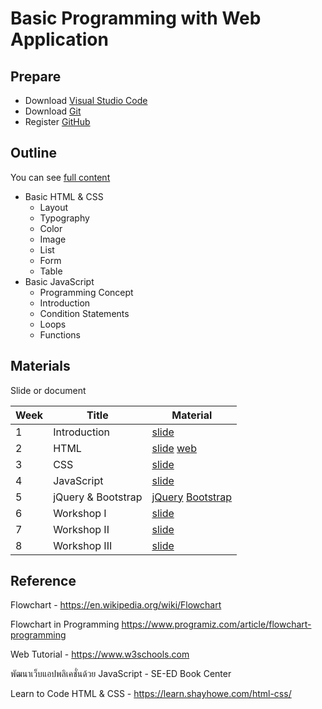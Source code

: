 # Basic Programming with Web Application

## Prepare

- Download [Visual Studio Code](https://code.visualstudio.com/Download)
- Download [Git](https://git-scm.com/downloads)
- Register [GitHub](https://github.com/)

## Outline

You can see [full content](docs/index.md)

- Basic HTML & CSS
  - Layout
  - Typography
  - Color
  - Image
  - List
  - Form
  - Table
- Basic JavaScript
  - Programming Concept
  - Introduction
  - Condition Statements
  - Loops
  - Functions

## Materials

Slide or document

| Week | Title | Material |
-------|-------|----------|
| 1 | Introduction | [slide](https://docs.google.com/presentation/d/1eWvuzzbcV2kW6-Gx5XJeVAM6EG-yl5MU3KxjjvMjPmQ/edit#slide=id.g35259703fb_0_1083) |
| 2 | HTML | [slide](https://docs.google.com/presentation/d/1T5x_ANyqVtqb49RKKFk_2hisEbnBaSfd6nuXt7Ic59E/edit?usp=sharing) [web](https://witsawa-corporation.github.io/basic-web-app/01-html/) |
| 3 | CSS | [slide](https://drive.google.com/open?id=18OPPa3yfSDnVmWKrXdMWKNoNn8YvDvcRvuDo68J-IA8) |
| 4 | JavaScript | [slide](https://docs.google.com/presentation/d/1y8Ci3FGkr14TsWMXaTaxoEOyA-RQj8S8V098QGV2yt0/edit?usp=sharing) |
| 5 | jQuery & Bootstrap | [jQuery](https://drive.google.com/open?id=1X1whKr36cr6taoMxpeXBn5O__UB0CIOtF5dYnHb-R2g) [Bootstrap](https://drive.google.com/open?id=1iJg2TZaT6-ZZGSj6P_mPnxn5uRkDGrvkc3AmOKxoB1k) |
| 6 | Workshop I | [slide](https://drive.google.com/open?id=1XRCxem_Rl23TdmxhhO22_rUSxMYXJ8NABHLDMyUJIiE) |
| 7 | Workshop II  | [slide](https://drive.google.com/open?id=1r27V2neGxZJt9LhOoIPRHkOGjNyZk_hdfcp2lAFUFv8) |
| 8 | Workshop III | [slide](https://drive.google.com/open?id=1euWNbwENxz8ZkEORjg-6u677bbC2T0sEtsTUh9YMv-g) |

## Reference

Flowchart - <https://en.wikipedia.org/wiki/Flowchart>

Flowchart in Programming <https://www.programiz.com/article/flowchart-programming>

Web Tutorial - <https://www.w3schools.com>

พัฒนาเว็บแอปพลิเคชั่นด้วย JavaScript - SE-ED Book Center

Learn to Code HTML & CSS - <https://learn.shayhowe.com/html-css/>
